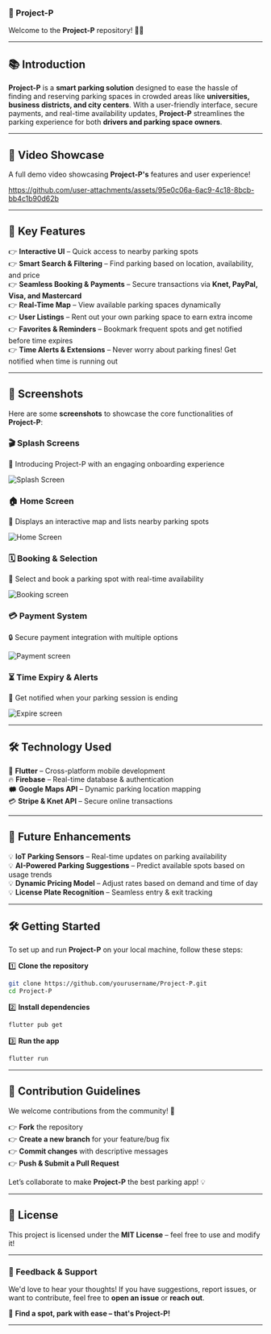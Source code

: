 ### 📌 Project-P  

Welcome to the **Project-P** repository! 🚗💨  

---

## 📚 Introduction  

**Project-P** is a **smart parking solution** designed to ease the hassle of finding and reserving parking spaces in crowded areas like **universities, business districts, and city centers**. With a user-friendly interface, secure payments, and real-time availability updates, **Project-P** streamlines the parking experience for both **drivers and parking space owners**.

---

## 🎥 Video Showcase  

 A full demo video showcasing **Project-P's** features and user experience!  

https://github.com/user-attachments/assets/95e0c06a-6ac9-4c18-8bcb-bb4c1b90d62b

---

## 🔑 Key Features  

👉 **Interactive UI** – Quick access to nearby parking spots  
👉 **Smart Search & Filtering** – Find parking based on location, availability, and price  
👉 **Seamless Booking & Payments** – Secure transactions via **Knet, PayPal, Visa, and Mastercard**  
👉 **Real-Time Map** – View available parking spaces dynamically  
👉 **User Listings** – Rent out your own parking space to earn extra income  
👉 **Favorites & Reminders** – Bookmark frequent spots and get notified before time expires  
👉 **Time Alerts & Extensions** – Never worry about parking fines! Get notified when time is running out  

---

## 🌆 Screenshots  

Here are some **screenshots** to showcase the core functionalities of **Project-P**:  

### 🎬 Splash Screens
🚀 Introducing Project-P with an engaging onboarding experience

![Splash Screen](images/splash.png)

### 🏠 Home Screen  
📍 Displays an interactive map and lists nearby parking spots  

![Home Screen](images/homepage.png)

### 🗓 Booking & Selection  
🚗 Select and book a parking spot with real-time availability  

![Booking screen](images/booking.png)

### 💳 Payment System  
🔒 Secure payment integration with multiple options  

![Payment screen](images/payment.png)

### ⏳ Time Expiry & Alerts  
🔔 Get notified when your parking session is ending  

![Expire screen](images/expired.png)

---

## 🛠 Technology Used  

🚀 **Flutter** – Cross-platform mobile development  
🔥 **Firebase** – Real-time database & authentication  
🗰 **Google Maps API** – Dynamic parking location mapping  
💳 **Stripe & Knet API** – Secure online transactions  

---

## 🚀 Future Enhancements  

💡 **IoT Parking Sensors** – Real-time updates on parking availability  
💡 **AI-Powered Parking Suggestions** – Predict available spots based on usage trends  
💡 **Dynamic Pricing Model** – Adjust rates based on demand and time of day  
💡 **License Plate Recognition** – Seamless entry & exit tracking  

---

## 🛠 Getting Started  

To set up and run **Project-P** on your local machine, follow these steps:  

1️⃣ **Clone the repository**  
   ```bash
   git clone https://github.com/yourusername/Project-P.git
   cd Project-P
   ```  

2️⃣ **Install dependencies**  
   ```bash
   flutter pub get
   ```  

3️⃣ **Run the app**  
   ```bash
   flutter run
   ```  

---

## 📝 Contribution Guidelines  

We welcome contributions from the community! 🚀  

👉 **Fork** the repository  
👉 **Create a new branch** for your feature/bug fix  
👉 **Commit changes** with descriptive messages  
👉 **Push & Submit a Pull Request**  

Let’s collaborate to make **Project-P** the best parking app! 💡  

---

## 💌 License  

This project is licensed under the **MIT License** – feel free to use and modify it!  

---

### 👤 Feedback & Support  

We'd love to hear your thoughts! If you have suggestions, report issues, or want to contribute, feel free to **open an issue** or **reach out**.  

🚗 **Find a spot, park with ease – that's Project-P!**  

---
